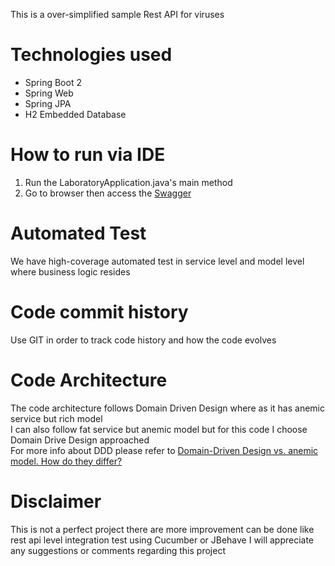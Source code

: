 This is a over-simplified sample Rest API for viruses

# Technologies used
- Spring Boot 2
- Spring Web
- Spring JPA
- H2 Embedded Database

# How to run via IDE
1. Run the LaboratoryApplication.java's main method
2. Go to browser then access the [Swagger](http://localhost:8080/swagger-ui.html)

# Automated Test
We have high-coverage automated test in service level and model level where business logic resides

# Code commit history
Use GIT in order to track code history and how the code evolves

# Code Architecture
The code architecture follows Domain Driven Design where as it has anemic service but rich model <br/>
I can also follow fat service but anemic model but for this code I choose Domain Drive Design approached <br/>
For more info about DDD please refer to [Domain-Driven Design vs. anemic model. How do they differ?](https://blog.pragmatists.com/domain-driven-design-vs-anemic-model-how-do-they-differ-ffdee9371a86)

# Disclaimer
This is not a perfect project there are more improvement can be done like rest api level integration test using Cucumber or JBehave
I will appreciate any suggestions or comments regarding this project